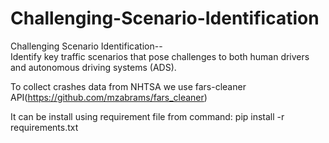 # Challenging-Scenario-Identification
Challenging Scenario Identification--    
Identify key traffic scenarios that pose challenges to both human drivers and autonomous driving systems (ADS).

To collect crashes data from NHTSA we use fars-cleaner API(https://github.com/mzabrams/fars_cleaner)

It can be install using requirement file from command: 
pip install -r requirements.txt